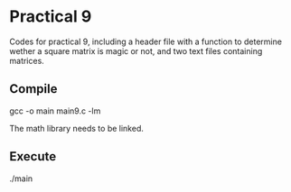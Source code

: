 # Practical 9

Codes for practical 9, including a header file with a function to determine wether a square matrix is magic or not, and two text files containing matrices.

## Compile

gcc -o main main9.c -lm

The math library needs to be linked.

## Execute

./main